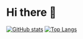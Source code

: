 # Hi there 👋
[![GitHub stats](https://github-readme-stats.vercel.app/api?username=DmitryKalinovskyi)](https://github.com/anuraghazra/github-readme-stats)
[![Top Langs](https://github-readme-stats.vercel.app/api/top-langs/?username=DmitryKalinovskyi&&layout=compact)](https://github.com/anuraghazra/github-readme-stats)
